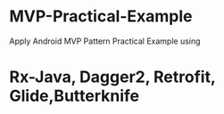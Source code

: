 # MVP-Practical-Example
Apply Android MVP Pattern Practical Example using 
# Rx-Java, Dagger2, Retrofit, Glide,Butterknife
